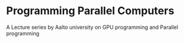 # Programming Parallel Computers

A Lecture series by Aalto university on GPU programming and Parallel programming


